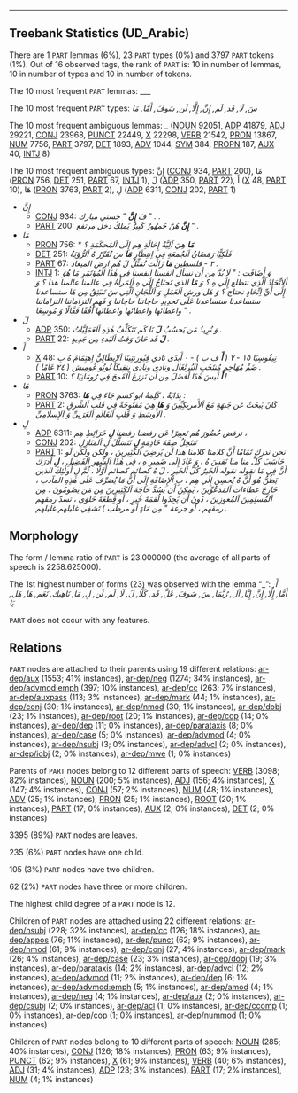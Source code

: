 

--------------------------------------------------------------------------------

## Treebank Statistics (UD_Arabic)

There are 1 `PART` lemmas (6%), 23 `PART` types (0%) and 3797 `PART` tokens (1%).
Out of 16 observed tags, the rank of `PART` is: 10 in number of lemmas, 10 in number of types and 10 in number of tokens.

The 10 most frequent `PART` lemmas: ___

The 10 most frequent `PART` types:  _سَ, لَا, قَد, لَم, إِنَّ, إِلَّا, لَن, سَوفَ, أَمَّا, مَا_

The 10 most frequent ambiguous lemmas: _ ([NOUN]() 92051, [ADP]() 41879, [ADJ]() 29221, [CONJ]() 23968, [PUNCT]() 22449, [X]() 22298, [VERB]() 21542, [PRON]() 13867, [NUM]() 7756, [PART]() 3797, [DET]() 1893, [ADV]() 1044, [SYM]() 384, [PROPN]() 187, [AUX]() 40, [INTJ]() 8)

The 10 most frequent ambiguous types:  إِنَّ ([CONJ]() 934, [PART]() 200), مَا ([PRON]() 756, [DET]() 251, [PART]() 67, [INTJ]() 1), لَ ([ADP]() 350, [PART]() 22), أَ ([X]() 48, [PART]() 10), هَا ([PRON]() 3763, [PART]() 2), لِ ([ADP]() 6311, [CONJ]() 202, [PART]() 1)


* _إِنَّ_
  * [CONJ]() 934: _فَ <b>إِنَّ</b> " حسني مبارك " . ._
  * [PART]() 200: _<b>إِنَّ</b> هُنَّ جُمهُورٌ كَبِيرٌ يَملِكُ دخل مرتفع " ._
* _مَا_
  * [PRON]() 756: _* <b>مَا</b> هِيَ آلِيَّةُ إِحَالَةِ هِم إِلَى اَلمَحكَمَةِ ؟_
  * [DET]() 251: _فَلَكِيًّا رَمَضَانُ اَلجُمعَةِ فِي اِنتِظَارِ <b>مَا</b> سَ تُقَرِّرُ هُ اَلرُّؤيَةُ_
  * [PART]() 67: _٣ - فلسطين <b>مَا</b> زَالَت تُمَثِّلُ لَ هُم ارض الميعاد ._
  * [INTJ]() 1: _وَ أَضَافَت : " لَا بُدَّ مِن أَن نسأل انفسنا انفسنا فِي هٰذَا اَلمُؤتَمَرِ مَا هُوَ اَلِاتِّحَادُ اَلَّذِي نتطلع إِلَي هِ ؟ وَ <b>مَا</b> الذي تَحتَاجُ إِلَي هِ اَلمَرأَةُ فِي عالمنا عالمنا هذا ؟ وَ إِلَى أَيِّ اِتِّحَادٍ نحتاج ؟ وَ هَل ورش اَلعَمَلِ وَ اَللِّجَانِ اَلَّتِي سَ تَنبَثِقُ مِن هَا ستساعدنا ستساعدنا ستساعدنا عَلَى تَحدِيدِ حاجاتنا حاجاتنا وَ فَهمِ التزاماتنا التزاماتنا واعطائها واعطائها واعطائها أُفُقًا فَعَّالًا وَ مُوسِعًا " ._
* _لَ_
  * [ADP]() 350: _وَ نُرِيدُ مَن يَحسُبُ <b>لَ</b> نَا كَم تَتَكَلَّفُ هٰذِهِ اَلعَمَلِيَّاتُ . ._
  * [PART]() 22: _<b>لَ</b> قَد حَانَ وَقتُ اَلبَدءِ مِن جَدِيدٍ ._
* _أَ_
  * [X]() 48: _نِيقُوسِيَا ١٥ - ٧ ( <b>أَ</b> ف ب ) - ٠ أَبدَى نادي فِيُورِنتِينَا اَلإِيطَالِيُّ اِهتِمَامَ هُ بِ ضَمِّ مُهَاجِمِ مُنتَخَبِ اَلبُرتُغَال ونادي ونادي بِنفِيكَا نُونُو غُومِيش ( ٢٤ عَامًا ) ._
  * [PART]() 10: _<b>أَ</b> لَيسَ هٰذَا أَفضَلَ مِن أَن نَزرَعَ اَلقَمحَ فِي رُومَانِيَا ؟ !_
* _هَا_
  * [PRON]() 3763: _بِدَايَةٌ ، كَلِمَةٌ ابو كسم جَاءَ فِي <b>هَا</b> :_
  * [PART]() 2: _كَانَ يَبحَثُ عَن جَبهَةٍ مَعَ اَلأَمرِيكِيِّينَ وَ <b>هَا</b> هِيَ مَفتُوحَةٌ فِي قَلبِ اَلشَّرقِ اَلأَوسَطِ وَ قَلبِ اَلعَالَمِ اَلعَرَبِيِّ وَ اَلإِسلَامِيِّ ._
* _لِ_
  * [ADP]() 6311: _نرفض حُضُورَ هُم تَعبِيرًا عَن رفضنا رفضنا <b>لِ</b> خَرَائِطِ هِم ،_
  * [CONJ]() 202: _تَنتَحِلُ صِفَةَ خَادِمَةٍ <b>لِ</b> تَتَسَلَّلَ لِ اَلمَنَازِلِ_
  * [PART]() 1: _نحن ندرك تَمَامًا أَنَّ كلامنا كلامنا هذا لَن يُرضِيَ اَلكَثِيرِينَ ، ولكن ولكن لَو حَاسَبَ كُلٌّ منا منا نَفسَ هُ ، وَ عَادَ إِلَى ضَمِيرِ هِ ، فِي هٰذَا اَلشَّهرِ اَلفَضِيلِ ، <b>لِ</b> أُدرَك أَنَّ فِي مَا نقوله نقوله اَلخَيرُ كُلُّ اَلخَيرِ ، لَ هُ كصائم كصائم أَوَّلًا ، ثُمَّ لِ أُولٰئِكَ الذين يَظُنُّ هُوَ أَنَّ هُ يُحسِن إِلَي هِم ، بِ اَلإِضَافَةِ إِلَى أَنَّ مَا يُصَرِّف عَلَى هٰذِهِ المآدب ، خَارِجَ عطاءات اَلمَدعُوِّينَ ، يُمكِنُ أَن يَسُدَّ حَاجَةَ اَلكَثِيرِينَ مِن مَن يَصُومُونَ ، مِن اَلمُسلِمِينَ اَلمُعوِزِينَ ، دُونَ أَن يَجِدُوا لُقمَةَ خُبزٍ ، أَو قِطعَةَ حَلوَى ، تسدّ رمقهم رمقهم ، أَو جرعة " مِن مَاءٍ أَو مرطّب ) تَشفِي غليلهم غليلهم ._

## Morphology

The form / lemma ratio of `PART` is 23.000000 (the average of all parts of speech is 2258.625000).

The 1st highest number of forms (23) was observed with the lemma “_”: _أَ, أَمَّا, إِلَّا, إِنَّ, إِيَّا, اَل, رُبَّمَا, سَ, سَوفَ, عَلَّ, قَد, كَلَّا, لَ, لَا, لَم, لَن, لِ, مَا, نَاهِيك, نَعَم, هَا, هَل, يَا_

`PART` does not occur with any features.


## Relations

`PART` nodes are attached to their parents using 19 different relations: [ar-dep/aux]() (1553; 41% instances), [ar-dep/neg]() (1274; 34% instances), [ar-dep/advmod:emph]() (397; 10% instances), [ar-dep/cc]() (263; 7% instances), [ar-dep/auxpass]() (113; 3% instances), [ar-dep/mark]() (44; 1% instances), [ar-dep/conj]() (30; 1% instances), [ar-dep/nmod]() (30; 1% instances), [ar-dep/dobj]() (23; 1% instances), [ar-dep/root]() (20; 1% instances), [ar-dep/cop]() (14; 0% instances), [ar-dep/dep]() (11; 0% instances), [ar-dep/parataxis]() (8; 0% instances), [ar-dep/case]() (5; 0% instances), [ar-dep/advmod]() (4; 0% instances), [ar-dep/nsubj]() (3; 0% instances), [ar-dep/advcl]() (2; 0% instances), [ar-dep/iobj]() (2; 0% instances), [ar-dep/mwe]() (1; 0% instances)

Parents of `PART` nodes belong to 12 different parts of speech: [VERB]() (3098; 82% instances), [NOUN]() (200; 5% instances), [ADJ]() (156; 4% instances), [X]() (147; 4% instances), [CONJ]() (57; 2% instances), [NUM]() (48; 1% instances), [ADV]() (25; 1% instances), [PRON]() (25; 1% instances), [ROOT]() (20; 1% instances), [PART]() (17; 0% instances), [AUX]() (2; 0% instances), [DET]() (2; 0% instances)

3395 (89%) `PART` nodes are leaves.

235 (6%) `PART` nodes have one child.

105 (3%) `PART` nodes have two children.

62 (2%) `PART` nodes have three or more children.

The highest child degree of a `PART` node is 12.

Children of `PART` nodes are attached using 22 different relations: [ar-dep/nsubj]() (228; 32% instances), [ar-dep/cc]() (126; 18% instances), [ar-dep/appos]() (76; 11% instances), [ar-dep/punct]() (62; 9% instances), [ar-dep/nmod]() (61; 9% instances), [ar-dep/conj]() (27; 4% instances), [ar-dep/mark]() (26; 4% instances), [ar-dep/case]() (23; 3% instances), [ar-dep/dobj]() (19; 3% instances), [ar-dep/parataxis]() (14; 2% instances), [ar-dep/advcl]() (12; 2% instances), [ar-dep/advmod]() (11; 2% instances), [ar-dep/dep]() (6; 1% instances), [ar-dep/advmod:emph]() (5; 1% instances), [ar-dep/amod]() (4; 1% instances), [ar-dep/neg]() (4; 1% instances), [ar-dep/aux]() (2; 0% instances), [ar-dep/csubj]() (2; 0% instances), [ar-dep/acl]() (1; 0% instances), [ar-dep/ccomp]() (1; 0% instances), [ar-dep/cop]() (1; 0% instances), [ar-dep/nummod]() (1; 0% instances)

Children of `PART` nodes belong to 10 different parts of speech: [NOUN]() (285; 40% instances), [CONJ]() (126; 18% instances), [PRON]() (63; 9% instances), [PUNCT]() (62; 9% instances), [X]() (61; 9% instances), [VERB]() (40; 6% instances), [ADJ]() (31; 4% instances), [ADP]() (23; 3% instances), [PART]() (17; 2% instances), [NUM]() (4; 1% instances)

